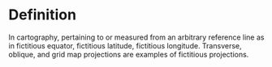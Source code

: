 # Definition

In cartography, pertaining to or measured from an arbitrary reference
line as in fictitious equator, fictitious latitude, fictitious
longitude. Transverse, oblique, and grid map projections are examples of
fictitious projections.
